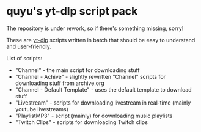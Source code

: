 
# **quyu's yt-dlp script pack**

The repository is under rework, so if there's something missing, sorry!

These are [yt-dlp](https://github.com/yt-dlp/yt-dlp) scripts written in batch that should be easy to understand and user-friendly.

List of scripts:
- "Channel" - the main script for downloading stuff
- "Channel - Achive" - slightly rewritten "Channel" scripts for downloading stuff from archive.org
- "Channel - Default Template" - uses the default template to download stuff
- "Livestream" - scripts for downloading livestream in real-time (mainly youtube livestreams)
- "PlaylistMP3" - script (mainly) for downloading music playlists
- "Twitch Clips" - scripts for downloading Twitch clips
